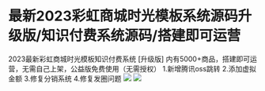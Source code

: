 # 最新2023彩虹商城时光模板系统源码升级版/知识付费系统源码/搭建即可运营

2023最新彩虹商城时光模板知识付费系统 [升级版] 内有5000+商品，搭建即可运营，无需自己上架，公益版免费使用（无需授权）
1.新增腾讯oss跳转
2.添加虚拟金额
3.修复分销系统
4.修复发圈问题
[![](https://wukongymw.com/wp-content/uploads/2023/04/1681925106-262d414bbc4a3b4.jpg)](https://wukongymw.com/wp-content/uploads/2023/04/1681925106-262d414bbc4a3b4.jpg)
[![](https://wukongymw.com/wp-content/uploads/2023/04/1681925105-0fd96d4ddbded62.jpg)](https://wukongymw.com/wp-content/uploads/2023/04/1681925105-0fd96d4ddbded62.jpg)